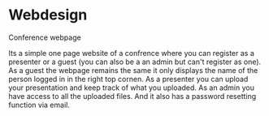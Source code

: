 # Webdesign

Conference webpage

Its a simple one page website of a confrence where you can register as a presenter or a guest (you can also be a an admin but can't register as one).
    As a guest the webpage remains the same it only displays the name of the person logged in in the right top cornen.
    As a presenter you can upload your presentation and keep track of what you uploaded.
    As an admin you have access to all the uploaded files.
And it also has a password resetting function via email.
